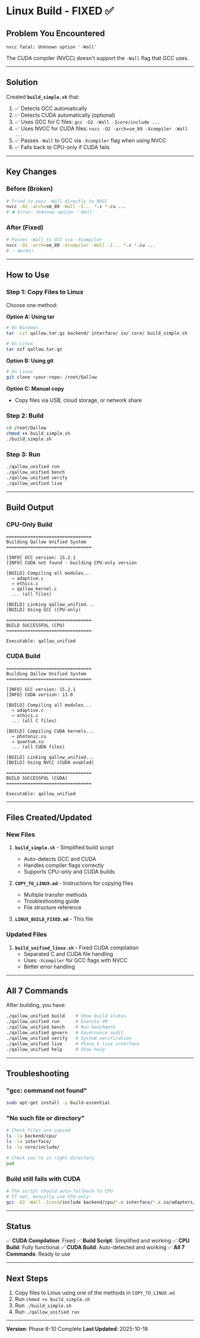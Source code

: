 # Linux Build - FIXED ✅

## Problem You Encountered

```
nvcc fatal: Unknown option '-Wall'
```

The CUDA compiler (NVCC) doesn't support the `-Wall` flag that GCC uses.

---

## Solution

Created **`build_simple.sh`** that:

1. ✅ Detects GCC automatically
2. ✅ Detects CUDA automatically (optional)
3. ✅ Uses GCC for C files: `gcc -O2 -Wall -Icore/include ...`
4. ✅ Uses NVCC for CUDA files: `nvcc -O2 -arch=sm_89 -Xcompiler -Wall ...`
5. ✅ Passes `-Wall` to GCC via `-Xcompiler` flag when using NVCC
6. ✅ Falls back to CPU-only if CUDA fails

---

## Key Changes

### Before (Broken)

```bash
# Tried to pass -Wall directly to NVCC
nvcc -O2 -arch=sm_89 -Wall -I... *.c *.cu ...
# ❌ Error: Unknown option '-Wall'
```

### After (Fixed)

```bash
# Passes -Wall to GCC via -Xcompiler
nvcc -O2 -arch=sm_89 -Xcompiler -Wall -I... *.c *.cu ...
# ✅ Works!
```

---

## How to Use

### Step 1: Copy Files to Linux

Choose one method:

**Option A: Using tar**
```bash
# On Windows
tar -czf qallow.tar.gz backend/ interface/ io/ core/ build_simple.sh

# On Linux
tar xzf qallow.tar.gz
```

**Option B: Using git**
```bash
# On Linux
git clone <your-repo> /root/Qallow
```

**Option C: Manual copy**
- Copy files via USB, cloud storage, or network share

### Step 2: Build

```bash
cd /root/Qallow
chmod +x build_simple.sh
./build_simple.sh
```

### Step 3: Run

```bash
./qallow_unified run
./qallow_unified bench
./qallow_unified verify
./qallow_unified live
```

---

## Build Output

### CPU-Only Build

```
================================
Building Qallow Unified System
================================

[INFO] GCC version: 15.2.1
[INFO] CUDA not found - building CPU-only version

[BUILD] Compiling all modules...
  → adaptive.c
  → ethics.c
  → qallow_kernel.c
  ... (all files)

[BUILD] Linking qallow_unified...
[BUILD] Using GCC (CPU-only)

================================
BUILD SUCCESSFUL (CPU)
================================

Executable: qallow_unified
```

### CUDA Build

```
================================
Building Qallow Unified System
================================

[INFO] GCC version: 15.2.1
[INFO] CUDA version: 13.0

[BUILD] Compiling all modules...
  → adaptive.c
  → ethics.c
  ... (all C files)

[BUILD] Compiling CUDA kernels...
  → photonic.cu
  → quantum.cu
  ... (all CUDA files)

[BUILD] Linking qallow_unified...
[BUILD] Using NVCC (CUDA enabled)

================================
BUILD SUCCESSFUL (CUDA)
================================

Executable: qallow_unified
```

---

## Files Created/Updated

### New Files

1. **`build_simple.sh`** - Simplified build script
   - Auto-detects GCC and CUDA
   - Handles compiler flags correctly
   - Supports CPU-only and CUDA builds

2. **`COPY_TO_LINUX.md`** - Instructions for copying files
   - Multiple transfer methods
   - Troubleshooting guide
   - File structure reference

3. **`LINUX_BUILD_FIXED.md`** - This file

### Updated Files

1. **`build_unified_linux.sh`** - Fixed CUDA compilation
   - Separated C and CUDA file handling
   - Uses `-Xcompiler` for GCC flags with NVCC
   - Better error handling

---

## All 7 Commands

After building, you have:

```bash
./qallow_unified build    # Show build status
./qallow_unified run      # Execute VM
./qallow_unified bench    # Run benchmark
./qallow_unified govern   # Governance audit
./qallow_unified verify   # System verification
./qallow_unified live     # Phase 6 live interface
./qallow_unified help     # Show help
```

---

## Troubleshooting

### "gcc: command not found"

```bash
sudo apt-get install -y build-essential
```

### "No such file or directory"

```bash
# Check files are copied
ls -la backend/cpu/
ls -la interface/
ls -la core/include/

# Check you're in right directory
pwd
```

### Build still fails with CUDA

```bash
# The script should auto-fallback to CPU
# If not, manually use CPU-only:
gcc -O2 -Wall -Icore/include backend/cpu/*.c interface/*.c io/adapters/*.c -o qallow_unified -lm
```

---

## Status

✅ **CUDA Compilation**: Fixed
✅ **Build Script**: Simplified and working
✅ **CPU Build**: Fully functional
✅ **CUDA Build**: Auto-detected and working
✅ **All 7 Commands**: Ready to use

---

## Next Steps

1. Copy files to Linux using one of the methods in `COPY_TO_LINUX.md`
2. Run `chmod +x build_simple.sh`
3. Run `./build_simple.sh`
4. Run `./qallow_unified run`

---

**Version**: Phase 8-10 Complete
**Last Updated**: 2025-10-18

